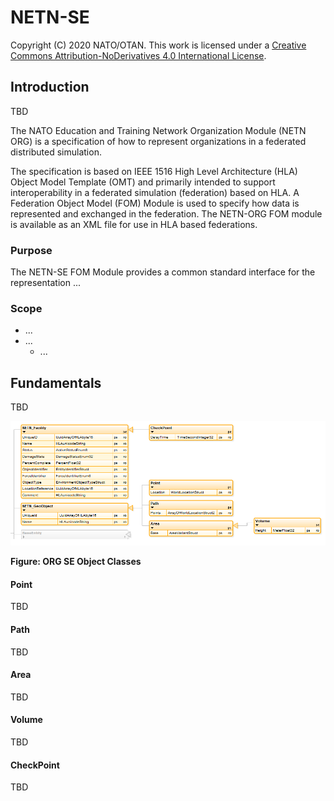 # NETN-SE
Copyright (C) 2020 NATO/OTAN.
This work is licensed under a [Creative Commons Attribution-NoDerivatives 4.0 International License](LICENCE.md).

## Introduction
TBD

The NATO Education and Training Network Organization Module (NETN ORG) is a specification of how to represent organizations in a federated distributed simulation.

The specification is based on IEEE 1516 High Level Architecture (HLA) Object Model Template (OMT) and primarily intended to support interoperability in a federated simulation (federation) based on HLA. A Federation Object Model (FOM) Module is used to specify how data is represented and exchanged in the federation. The NETN-ORG FOM module is available as an XML file for use in HLA based federations.

### Purpose

The NETN-SE FOM Module provides a common standard interface for the representation ...

### Scope

- ...
- ...
  - ...


## Fundamentals

TBD

<img src=./images/se-objectclasses.png>

**Figure: ORG SE Object Classes**

#### Point

TBD

#### Path

TBD

#### Area

TBD

#### Volume

TBD

#### CheckPoint

TBD
